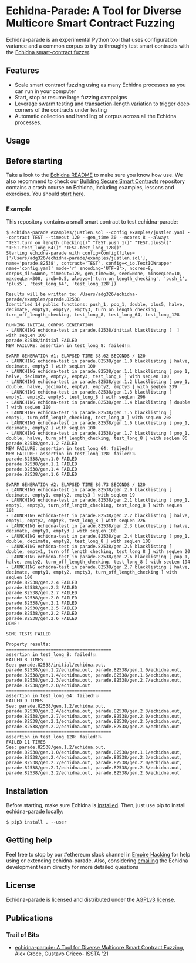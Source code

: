 # Echidna-Parade: A Tool for Diverse Multicore Smart Contract Fuzzing

Echidna-parade is an experimental Python tool that uses configuration variance and a common corpus to try to throughly test smart contracts with the [Echidna smart-contract fuzzer](https://github.com/crytic/echidna).

## Features

* Scale smart contract fuzzing using as many Echidna processes as you can run in your computer
* Start, stop or resume large fuzzing campaigns
* Leverage [swarm testing](https://agroce.github.io/issta12.pdf) and [transaction-length variation](https://agroce.github.io/ase08.pdf) to trigger deep corners of the contracts under testing
* Automatic collection and handling of corpus across all the Echidna processes. 

## Usage

## Before starting

Take a look to the [Echidna README](https://github.com/crytic/echidna#echidna-a-fast-smart-contract-fuzzer-) to make sure you know how use. We also recommend to check our [Building Secure Smart Contracts](https://github.com/crytic/building-secure-contracts) repository contains a crash course on Echidna, including examples, lessons and exercises. You should [start here](https://github.com/crytic/building-secure-contracts/tree/master/program-analysis/echidna#echidna-tutorial).

### Example

This repository contains a small smart contract to test echidna-parade:

```
$ echidna-parade examples/justlen.sol --config examples/justlen.yaml --contract TEST --timeout 120 --gen_time 30 --ncores 8 --always "TEST.turn_on_length_checking()" "TEST.push_1()" "TEST.plus5()" "TEST.test_long_64()" "TEST.test_long_128()"
Starting echidna-parade with config=Config(files=['/Users/adg326/echidna-parade/examples/justlen.sol'], name='parade.82538', contract='TEST', config=<_io.TextIOWrapper name='config.yaml' mode='r' encoding='UTF-8'>, ncores=8, corpus_dir=None, timeout=120, gen_time=30, seed=None, minseqLen=10, maxseqLen=300, prob=0.5, always=['turn_on_length_checking', 'push_1', 'plus5', 'test_long_64', 'test_long_128'])

Results will be written to: /Users/adg326/echidna-parade/examples/parade.82538
Identified 14 public functions: push_1, pop_1, double, plus5, halve, decimate, empty1, empty2, empty3, turn_on_length_checking, turn_off_length_checking, test_long_8, test_long_64, test_long_128

RUNNING INITIAL CORPUS GENERATION
- LAUNCHING echidna-test in parade.82538/initial blacklisting [  ] with seqLen 100
parade.82538/initial FAILED
NEW FAILURE: assertion in test_long_8: failed!💥  

SWARM GENERATION #1: ELAPSED TIME 38.62 SECONDS / 120
- LAUNCHING echidna-test in parade.82538/gen.1.0 blacklisting [ halve, decimate, empty3 ] with seqLen 100
- LAUNCHING echidna-test in parade.82538/gen.1.1 blacklisting [ pop_1, halve, decimate, empty2, empty3, test_long_8 ] with seqLen 100
- LAUNCHING echidna-test in parade.82538/gen.1.2 blacklisting [ pop_1, double, halve, decimate, empty1, empty2, empty3 ] with seqLen 239
- LAUNCHING echidna-test in parade.82538/gen.1.3 blacklisting [ empty1, empty2, empty3, test_long_8 ] with seqLen 296
- LAUNCHING echidna-test in parade.82538/gen.1.4 blacklisting [ double ] with seqLen 100
- LAUNCHING echidna-test in parade.82538/gen.1.5 blacklisting [ empty1, turn_off_length_checking, test_long_8 ] with seqLen 208
- LAUNCHING echidna-test in parade.82538/gen.1.6 blacklisting [ pop_1, decimate, empty2 ] with seqLen 100
- LAUNCHING echidna-test in parade.82538/gen.1.7 blacklisting [ pop_1, double, halve, turn_off_length_checking, test_long_8 ] with seqLen 86
parade.82538/gen.1.2 FAILED
NEW FAILURE: assertion in test_long_64: failed!💥  
NEW FAILURE: assertion in test_long_128: failed!💥  
parade.82538/gen.1.0 FAILED
parade.82538/gen.1.1 FAILED
parade.82538/gen.1.4 FAILED
parade.82538/gen.1.6 FAILED

SWARM GENERATION #2: ELAPSED TIME 86.73 SECONDS / 120
- LAUNCHING echidna-test in parade.82538/gen.2.0 blacklisting [ decimate, empty1, empty2, empty3 ] with seqLen 19
- LAUNCHING echidna-test in parade.82538/gen.2.1 blacklisting [ pop_1, empty1, empty3, turn_off_length_checking, test_long_8 ] with seqLen 103
- LAUNCHING echidna-test in parade.82538/gen.2.2 blacklisting [ halve, empty1, empty2, empty3, test_long_8 ] with seqLen 226
- LAUNCHING echidna-test in parade.82538/gen.2.3 blacklisting [ halve, decimate, empty1, empty3 ] with seqLen 100
- LAUNCHING echidna-test in parade.82538/gen.2.4 blacklisting [ pop_1, double, decimate, empty2, test_long_8 ] with seqLen 100
- LAUNCHING echidna-test in parade.82538/gen.2.5 blacklisting [ double, empty1, turn_off_length_checking, test_long_8 ] with seqLen 20
- LAUNCHING echidna-test in parade.82538/gen.2.6 blacklisting [ pop_1, halve, empty2, turn_off_length_checking, test_long_8 ] with seqLen 194
- LAUNCHING echidna-test in parade.82538/gen.2.7 blacklisting [ halve, decimate, empty1, empty2, empty3, turn_off_length_checking ] with seqLen 100
parade.82538/gen.2.4 FAILED
parade.82538/gen.2.3 FAILED
parade.82538/gen.2.7 FAILED
parade.82538/gen.2.0 FAILED
parade.82538/gen.2.1 FAILED
parade.82538/gen.2.5 FAILED
parade.82538/gen.2.2 FAILED
parade.82538/gen.2.6 FAILED
DONE!

SOME TESTS FAILED

Property results:
========================================
assertion in test_long_8: failed!💥  
FAILED 8 TIMES
See: parade.82538/initial/echidna.out, parade.82538/gen.1.2/echidna.out, parade.82538/gen.1.0/echidna.out, parade.82538/gen.1.4/echidna.out, parade.82538/gen.1.6/echidna.out, parade.82538/gen.2.3/echidna.out, parade.82538/gen.2.7/echidna.out, parade.82538/gen.2.0/echidna.out
========================================
assertion in test_long_64: failed!💥  
FAILED 9 TIMES
See: parade.82538/gen.1.2/echidna.out, parade.82538/gen.2.4/echidna.out, parade.82538/gen.2.3/echidna.out, parade.82538/gen.2.7/echidna.out, parade.82538/gen.2.0/echidna.out, parade.82538/gen.2.1/echidna.out, parade.82538/gen.2.5/echidna.out, parade.82538/gen.2.2/echidna.out, parade.82538/gen.2.6/echidna.out
========================================
assertion in test_long_128: failed!💥  
FAILED 11 TIMES
See: parade.82538/gen.1.2/echidna.out, parade.82538/gen.1.0/echidna.out, parade.82538/gen.1.1/echidna.out, parade.82538/gen.2.4/echidna.out, parade.82538/gen.2.3/echidna.out, parade.82538/gen.2.7/echidna.out, parade.82538/gen.2.0/echidna.out, parade.82538/gen.2.1/echidna.out, parade.82538/gen.2.5/echidna.out, parade.82538/gen.2.2/echidna.out, parade.82538/gen.2.6/echidna.out
```

## Installation

Before starting, make sure Echidna is [installed](https://github.com/crytic/echidna#installation). Then, just use pip to install echidna-parade locally:

```
$ pip3 install . --user
```

## Getting help

Feel free to stop by our #ethereum slack channel in [Empire Hacking](https://empireslacking.herokuapp.com/) for help using or extending echidna-parade.
Also, considering [emailing](mailto:echidna-dev@trailofbits.com) the Echidna development team directly for more detailed questions

## License

Echidna-parade is licensed and distributed under the [AGPLv3 license](https://github.com/crytic/echidna-parade/blob/main/LICENSE).

## Publications

### Trail of Bits
- [echidna-parade: A Tool for Diverse Multicore Smart Contract Fuzzing](https://agroce.github.io/issta21.pdf), Alex Groce, Gustavo Grieco- ISSTA '21
